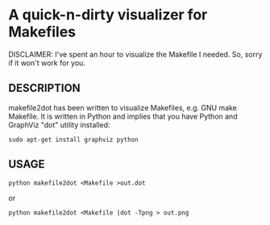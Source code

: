 # A quick-n-dirty visualizer for Makefiles #

DISCLAIMER: I've spent an hour to visualize the Makefile I needed. 
            So, sorry if it won't work for you.

## DESCRIPTION ##
makefile2dot has been written to visualize Makefiles, e.g. GNU make Makefile. 
It is written in Python and implies that you have Python and GraphViz "dot" utility installed:

    sudo apt-get install graphviz python

## USAGE ##

    python makefile2dot <Makefile >out.dot
or

    python makefile2dot <Makefile |dot -Tpng > out.png

